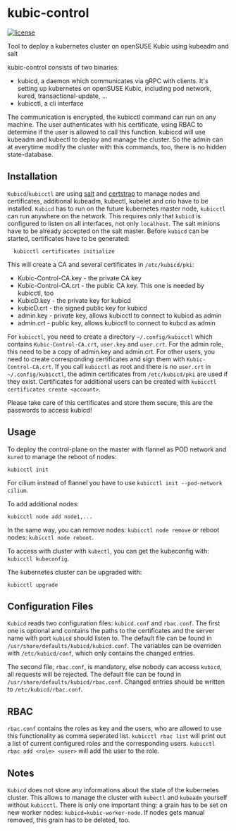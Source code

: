 # kubic-control
[![license](http://img.shields.io/badge/license-apache_2.0-blue.svg?style=flat)](https://raw.githubusercontent.com/thkukuk/kubic-control/master/LICENSE)

Tool to deploy a kubernetes cluster on openSUSE Kubic using kubeadm and salt

kubic-control consists of two binaries:
- kubicd, a daemon which communicates via gRPC with clients. It's setting up kubernetes on openSUSE Kubic, including pod network, kured, transactional-update, ...
- kubicctl, a cli interface

The communication is encrypted, the kubicctl command can run on any machine. The user authenticates with his certificate, using RBAC to determine if the user is allowed to call this function. kubiccd will use kubeadm and kubectl to deploy and manage the cluster. So the admin can at everytime modify the cluster with this commands, too, there is no hidden state-database.

## Installation

`Kubicd`/`kubicctl` are using [salt](https://www.saltstack.com/) and [certstrap](https://github.com/square/certstrap) to manage nodes and certificates, additional kubeadm, kubectl, kubelet and crio have to be installed.
`Kubicd` has to run on the future kubernetes master node, `kubicctl` can run anywhere on the network. This requires only that `kubicd` is configured to listen on all interfaces, not only `localhost`. The salt minions have to be already accepted on the salt master. Before `kubicd` can be started, certificates have to be generated:

```
  kubicctl certificates initialize
```

This will create a CA and several certificates in `/etc/kubicd/pki`:
- Kubic-Control-CA.key - the private CA key
- Kubic-Control-CA.crt - the public CA key. This one is needed by kubicctl, too
- KubicD.key - the private key for kubicd
- kubicD.crt - the signed public key for kubicd
- admin.key - private key, allows kubicctl to connect to kubicd as admin
- admin.crt - public key, allows kubicctl to connect to kubcd as admin

For `kubicctl`, you need to create a directory `~/.config/kubicctl` which
contains `Kubic-Control-CA.crt`, `user.key` and `user.crt`. For the admin
role, this need to be a copy of admin.key and admin.crt. For other users,
you need to create corresponding certificates and sign them with
`Kubic-Control-CA.crt`. If you call `kubicctl` as root and there is no
`user.crt` in `~/.config/kubicctl`, the admin certificates from
`/etc/kubicd/pki` are used if they exist.
Certificates for additional users can be created with `kubicctl certificates
create <account>`.

Please take care of this certificates and store them secure, this are the
passwords to access kubicd!

## Usage

To deploy the control-plane on the master with flannel as POD network and
`kured` to manage the reboot of nodes:

```
kubicctl init
```

For cilium instead of flannel you have to use `kubicctl init --pod-network cilium`.

To add additional nodes:

```
kubicctl node add node1,...
```

In the same way, you can remove nodes: `kubicctl node remove` or reboot
nodes: `kubicctl node reboot`.

To access with cluster with `kubectl`, you can get the kubeconfig with:
`kubicctl kubeconfig`.

The kubernetes cluster can be upgraded with:

```
kubicctl upgrade
```

## Configuration Files

`Kubicd` reads two configuration files: `kubicd.conf` and `rbac.conf`. The
first one is optional and contains the paths to the certificates and the server
name with port `kubicd` should listen to. The default file can be found in
`/usr/share/defaults/kubicd/kubicd.conf`. The variables can be overriden with
`/etc/kubicd/conf`, which only contains the changed entries.

The second file, `rbac.conf`, is mandatory, else nobody can access `kubicd`,
all requests will be rejected. The default file can be found in
`/usr/share/defaults/kubicd/rbac.conf`. Changed entries should be written
to `/etc/kubicd/rbac.conf`.

## RBAC

`rbac.conf` contains the roles as key and the users, who are allowed to use
this functionality as comma seperated list. `kubicctl rbac list` will print
out a list of current configured roles and the corresponding users. `kubicctl
rbac add <role> <user>` will add the user to the role.


## Notes

`Kubicd` does not store any informations about the state of the kubernetes
cluster. This allows to manage the cluster with `kubectl` and `kubeadm`
yourself without `kubicctl`. There is only one important thing: a grain
has to be set on new worker nodes: `kubicd=kubic-worker-node`. If nodes
gets manual removed, this grain has to be deleted, too.
